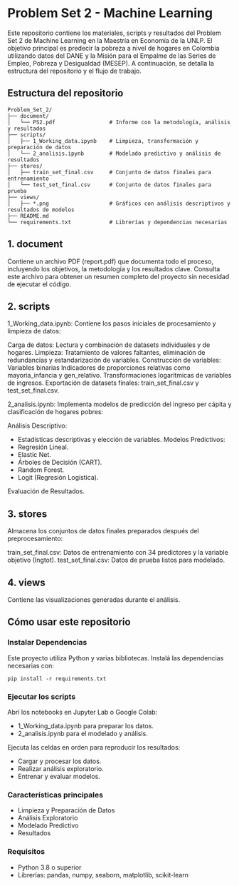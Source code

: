 # Problem Set 2 - Machine Learning
Este repositorio contiene los materiales, scripts y resultados del Problem Set 2 de Machine Learning en la Maestría en Economía de la UNLP. El objetivo principal es predecir la pobreza a nivel de hogares en Colombia utilizando datos del DANE y la Misión para el Empalme de las Series de Empleo, Pobreza y Desigualdad (MESEP). A continuación, se detalla la estructura del repositorio y el flujo de trabajo.

## Estructura del repositorio

```plaintext
Problem_Set_2/
├── document/
│   └── PS2.pdf                 # Informe con la metodología, análisis y resultados
├── scripts/
│   ├── 1_Working_data.ipynb    # Limpieza, transformación y preparación de datos
│   └── 2_analisis.ipynb        # Modelado predictivo y análisis de resultados
├── stores/
│   ├── train_set_final.csv     # Conjunto de datos finales para entrenamiento
│   └── test_set_final.csv      # Conjunto de datos finales para prueba
├── views/
│   ├── *.png                   # Gráficos con análisis descriptivos y resultados de modelos
├── README.md
└── requirements.txt            # Librerías y dependencias necesarias
```
## 1. document
Contiene un archivo PDF (report.pdf) que documenta todo el proceso, incluyendo los objetivos, la metodología y los resultados clave.
Consulta este archivo para obtener un resumen completo del proyecto sin necesidad de ejecutar el código.

## 2. scripts
1_Working_data.ipynb:
Contiene los pasos iniciales de procesamiento y limpieza de datos:

Carga de datos: Lectura y combinación de datasets individuales y de hogares.
Limpieza: Tratamiento de valores faltantes, eliminación de redundancias y estandarización de variables.
Construcción de variables:
Variables binarias 
Indicadores de proporciones relativas como mayoria_infancia y gen_relativo.
Transformaciones logarítmicas de variables de ingresos.
Exportación de datasets finales: train_set_final.csv y test_set_final.csv.

2_analisis.ipynb:
Implementa modelos de predicción del ingreso per cápita y clasificación de hogares pobres:

Análisis Descriptivo:
 - Estadísticas descriptivas y elección de variables.
Modelos Predictivos:
- Regresión Lineal.
- Elastic Net.
- Árboles de Decisión (CART).
- Random Forest.
- Logit (Regresión Logística).
  
Evaluación de Resultados.

## 3. stores
Almacena los conjuntos de datos finales preparados después del preprocesamiento:

train_set_final.csv: Datos de entrenamiento con 34 predictores y la variable objetivo (Ingtot).
test_set_final.csv: Datos de prueba listos para modelado.

## 4. views
Contiene las visualizaciones generadas durante el análisis.

## Cómo usar este repositorio
### Instalar Dependencias

Este proyecto utiliza Python y varias bibliotecas. Instalá las dependencias necesarias con:

```plaintext
pip install -r requirements.txt
```

### Ejecutar los scripts
Abrí los notebooks en Jupyter Lab o Google Colab:
- 1_Working_data.ipynb para preparar los datos.
- 2_analisis.ipynb para el modelado y análisis.
  
Ejecuta las celdas en orden para reproducir los resultados:
- Cargar y procesar los datos.
- Realizar análisis exploratorio.
- Entrenar y evaluar modelos.

### Características principales
- Limpieza y Preparación de Datos
- Análisis Exploratorio
- Modelado Predictivo
- Resultados

### Requisitos
- Python 3.8 o superior
- Librerías:
pandas, 
numpy, 
seaborn, 
matplotlib, 
scikit-learn

